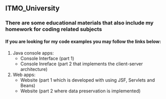 ## ITMO_University
### There are some educational materials that also include my homework for coding related subjects
#### If you are looking for my code examples you may follow the links below:
1. Java console apps:
   - Console Interface (part 1)
   - Console Inreface (part 2 that implements the client-server architecture)
2. Web apps:
   - Website (part 1 which is developed with using JSF, Servlets and Beans)
   - Website (part 2 where data preservation is implemented)

